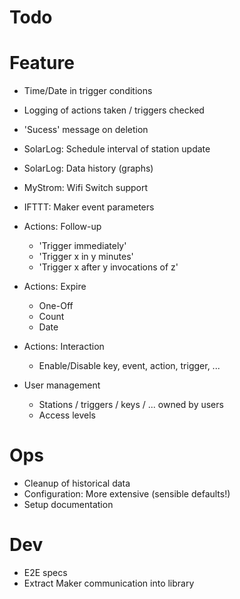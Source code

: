 # Todo

# Feature
- Time/Date in trigger conditions
- Logging of actions taken / triggers checked
- 'Sucess' message on deletion

- SolarLog: Schedule interval of station update
- SolarLog: Data history (graphs)

- MyStrom: Wifi Switch support

- IFTTT: Maker event parameters

- Actions: Follow-up
  - 'Trigger immediately'
  - 'Trigger x in y minutes'
  - 'Trigger x after y invocations of z'

- Actions: Expire
  - One-Off
  - Count
  - Date

- Actions: Interaction
  - Enable/Disable key, event, action, trigger, ...

- User management
  - Stations / triggers / keys / ... owned by users
  - Access levels

# Ops
- Cleanup of historical data
- Configuration: More extensive (sensible defaults!)
- Setup documentation

# Dev
- E2E specs
- Extract Maker communication into library
